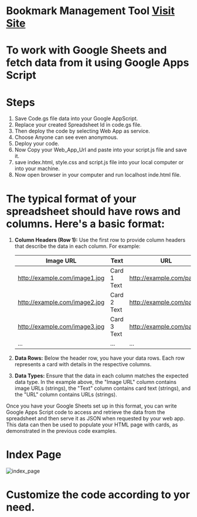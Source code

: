 # Bookmark Management Tool   <a href="https://mybookmark-management.netlify.app/"> Visit Site </a>
# To work with Google Sheets and fetch data from it using Google Apps Script

# Steps
1) Save Code.gs file data into your Google AppScript.
2) Replace your created Spreadsheet Id in code.gs file.
3) Then deploy the code by selecting Web App as service.
4) Choose Anyone can see even anonymous.
5) Deploy your code.
6) Now Copy your Web_App_Url and paste into your script.js file and save it.
7) save index.html, style.css and script.js file into your local computer or into your machine.
8) Now open browser in your computer and run localhost inde.html file.


# The typical format of your spreadsheet should have rows and columns. Here's a basic format:

1. **Column Headers (Row 1):** Use the first row to provide column headers that describe the data in each column. For example:

   | Image URL       | Text       | URL                |
   |-----------------|------------|--------------------|
   | http://example.com/image1.jpg | Card 1 Text | http://example.com/page1 |
   | http://example.com/image2.jpg | Card 2 Text | http://example.com/page2 |
   | http://example.com/image3.jpg | Card 3 Text | http://example.com/page3 |
   | ...             | ...        | ...                |

2. **Data Rows:** Below the header row, you have your data rows. Each row represents a card with details in the respective columns.

3. **Data Types:** Ensure that the data in each column matches the expected data type. In the example above, the "Image URL" column contains image URLs (strings), the "Text" column contains card text (strings), and the "URL" column contains URLs (strings).

Once you have your Google Sheets set up in this format, you can write Google Apps Script code to access and retrieve the data from the spreadsheet and then serve it as JSON when requested by your web app. This data can then be used to populate your HTML page with cards, as demonstrated in the previous code examples.


# Index Page
<img src="https://github.com/PiyushAgarwal14/Display/assets/87847452/403e022a-942e-4283-8979-63eec640f730" alt="index_page">

# Customize the code according to yor need.
